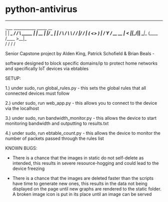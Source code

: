 # python-antivirus


-----------------------------------------------------------------
.___     ___________    _____                 __    
|   | ___\__    ___/   /     \ _____    _____|  | __
|   |/  _ \|    |     /  \ /  \\__  \  /  ___/  |/ /
|   (  <_> )    |    /    Y    \/ __ \_\___ \|    < 
|___|\____/|____|    \____|__  (____  /____  >__|_ \
                             \/     \/     \/     \/
                             
Senior Capstone project by Alden King, Patrick Schofield & Brian Beals -

software designed to block specific domains/ip to protect home networks and specifically IoT devices via ebtables

SETUP:

1.) under sudo, run global_rules.py - this sets the global rules that all connected devices must follow

2.) under sudo, run web_app.py - this allows you to connect to the device via the localhost

3.) under sudo, run bandwidth_monitor.py - this allows the device to start monitoring bandwidth and outputting to results.txt

4.) under sudo, run ebtable_count.py - this allows the device to monitor the number of packets passed through the rules list

KNOWN BUGS:

- There is a chance that the images in static do not self-delete as intended, this results in severe resource-hogging and could lead to the device freezing

- There is a chance that the images are deleted faster than the scripts have time to generate new ones, this results in the data not being displayed on the page until new graphs are rendered to the static folder. A broken image icon is put in its place until an image can be served
